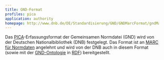 ```yaml
---
title: GND-Format
profiles: pica 
application: authority
homepage: http://www.dnb.de/DE/Standardisierung/GND/GNDMarcFormat/gndMarcFormat_node.html 
---
```


Das [PICA](../pica)-Erfassungsformat der Gemeinsamen Normdatei (GND) wird von
der Deutschen Nationalbibliothek (DNB) festgelegt. Das Format ist an [MARC für
Normdaten](../marc/authority) angelehnt und wird von der DNB auch in diesem
Format (sowie mit der [GND-Ontologie](../rdf/lov/gndo) in [RDF](../rdf))
bereitgestellt.


